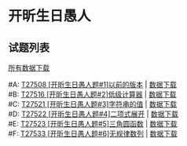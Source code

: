 ﻿# 开昕生日愚人

## 试题列表
[所有数据下载]()

#A: [T27508 [开昕生日愚人题#1]以前的版本](https://www.luogu.org/problemnew/show/T27508) | [数据下载]()  
#B: [T27516 [开昕生日愚人题#2]低级计算器](https://www.luogu.org/problemnew/show/T27516) | [数据下载]()  
#C: [T27521 [开昕生日愚人题#3]字符串的值](https://www.luogu.org/problemnew/show/T27521) | [数据下载]()  
#D: [T27522 [开昕生日愚人题#4]二项式展开](https://www.luogu.org/problemnew/show/T27522) | [数据下载]()  
#E: [T27523 [开昕生日愚人题#5]三角圆函数](https://www.luogu.org/problemnew/show/T27523) | [数据下载]()  
#F: [T27533 [开昕生日愚人题#6]无规律数列](https://www.luogu.org/problemnew/show/T27533) | [数据下载]()  

